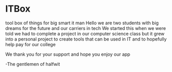 # ITBox
tool box of things for big smart it man
Hello we are two students with big dreams for the future and our carriers in tech
We started this when we were told we had to complete a project in our computer science class but it grew into a personal project to create tools that can be used in IT
and to hopefully help pay for our college

We thank you for your support and hope you enjoy our app

-The gentlemen of halfwit 
